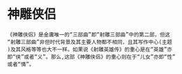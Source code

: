 # 神雕侠侣


    《神雕侠侣》是金庸唯一的“三部曲”即“射雕三部曲”中的第二部，但这   
    “射雕三部曲”非但时代背景及其主要人物都不相同，且其写作中心(主题   
    )及其风格等等也大不一样。如果说《射雕英雄传》的重心是在“英雄”亦    
    即“侠”或者“义”。那么,这部《神雕侠侣》的重心则在于“儿女”亦即“性”    
    或者“情”。